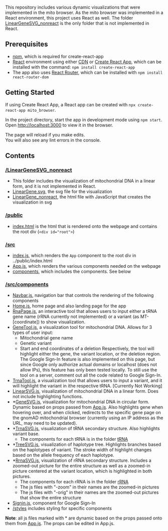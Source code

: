 This repository includes various dynamic visualizations that were implemented in the mito browser. As the mito browser was implemented in a React environment, this project uses React as well. The folder [LinearGeneSVG_nonreact](https://github.com/lilyzhouZYJ/mito_visualization/tree/master/LinearGeneSVG_nonreact) is the only folder that is not implemented in React.

## Prerequisites

- [npm](https://www.npmjs.com/), which is required for create-react-app
- [React](https://reactjs.org/) environment using either [CDN](https://reactjs.org/docs/cdn-links.html) or [Create React App](https://github.com/facebook/create-react-app), which can be installed with the command: `npm install create-react-app`
- The app also uses [React Router](https://reacttraining.com/react-router/), which can be installed with `npm install react-router-dom`

## Getting Started

If using Create React App, a React app can be created with `npx create-react-app mito_browser`.

In the project directory, start the app in development mode using `npm start`.<br>
Open [http://localhost:3000](http://localhost:3000) to view it in the browser.

The page will reload if you make edits.<br>
You will also see any lint errors in the console.

## Contents

### [/LinearGeneSVG_nonreact](https://github.com/lilyzhouZYJ/mito_visualization/tree/master/LinearGeneSVG_nonreact)

- This folder includes the visualization of mitochondrial DNA in a linear form, and it is not implemented in React.
- [LinearGene.svg](https://github.com/lilyzhouZYJ/mito_visualization/blob/master/LinearGeneSVG_nonreact/LinearGene.svg), the svg file for the visualization
- [LinearGene_nonreact](https://github.com/lilyzhouZYJ/mito_visualization/blob/master/LinearGeneSVG_nonreact/LinearGene_nonreact.html), the html file with JavaScript that creates the visualization in svg

### [/public](https://github.com/lilyzhouZYJ/mito_browser/tree/master/public)

- [index.html](https://github.com/lilyzhouZYJ/mito_browser/blob/master/public/index.html) is the html that is rendered onto the webpage and contains the root div (`<div id="root">`)

### [/src](https://github.com/lilyzhouZYJ/mito_browser/tree/master/src)

- [index.js](https://github.com/lilyzhouZYJ/mito_browser/blob/master/src/index.js), which renders the `App` component to the root div in ../public/index.html
- [App.js](https://github.com/lilyzhouZYJ/mito_browser/blob/master/src/App.js), which renders the various components needed on the webpage
- [components](https://github.com/lilyzhouZYJ/mito_browser/tree/master/src/components), which includes the components. See below

### [/src/components](https://github.com/lilyzhouZYJ/mito_browser/tree/master/src/components)
- [Navbar.js](https://github.com/lilyzhouZYJ/mito_browser/blob/master/src/components/Navbar.js), navigation bar that controls the rendering of the following components
- [Home.js](https://github.com/lilyzhouZYJ/mito_browser/blob/master/src/components/Home.js), home page and also landing page for the app
- [RnaPage.js](https://github.com/lilyzhouZYJ/mito_browser/blob/master/src/components/RnaPage.js), an interactive tool that allows users to input either a tRNA gene name (rRNA currently not implemented) or a variant (as MT-[coordinate]) to show visualization.
- [GeneTool.js](https://github.com/lilyzhouZYJ/mito_browser/blob/master/src/components/GeneTool.js), a visualization tool for mitochondrial DNA. Allows for 3 types of user input:
  - Mitochondrial gene name
  - Genetic variant
  - Start and end coordinates of a deletion
  Respectively, the tool will highlight either the gene, the variant location, or the deletion region.
  The Google Sign-In feature is also implemented on this page, but since Google only authorize actual domains or localhost (does not allow IPs), this feature has only been tested locally. To still use the tool on a server, comment out all the code related to Google Sign-In.
- [TrnaTool.js](https://github.com/lilyzhouZYJ/mito_visualization/blob/master/src/components/TrnaTool.js), a visualization tool that allows users to input a variant, and it will highlight the variant in ithe respective tRNA. [Currently Not Working]
- [LinearSVG.js](https://github.com/lilyzhouZYJ/mito_visualization/blob/master/src/components/LinearSVG.js), visualization of mitochondrial DNA in a linear form. Does not include highlighting functions.
- *[GeneSVG.js](https://github.com/lilyzhouZYJ/mito_browser/blob/master/src/components/GeneSVG.js), visualization for mitochondrial DNA in circular form. Dynamic based on props passed from [App.js](https://github.com/lilyzhouZYJ/mito_browser/blob/master/src/App.js). Also highlights gene when hovering over, and when clicked, redirects to the specific gene page on the gnomAD mitochondrial browser (currently using an IP address as the URL, may need to be updated).
- *[TrnaSVG.js](https://github.com/lilyzhouZYJ/mito_browser/blob/master/src/components/TrnaSVG.js), visualization of tRNA secondary structure. Also highlights variant base.
  - The components for each tRNA is in the folder [tRNA](https://github.com/lilyzhouZYJ/mito_browser/tree/master/src/components/tRNA)
- *[TreeSVG.js](https://github.com/lilyzhouZYJ/mito_browser/blob/master/src/components/TreeSVG.js), visualization of haplotype tree. Highlights branches based on the haplotypes of variant. The stroke width of highlight changes based on the allele frequency of each haplotype.
- *[RrnaSVG.js](https://github.com/lilyzhouZYJ/mito_browser/blob/master/src/components/RrnaSVG.js), visualization of rRNA secondary structure. Includes a zoomed-out picture for the entire structure as well as a zoomed-in picture centered at the variant location, which is highlighted in both pictures.
  - The components for each rRNA is in the folder [rRNA](https://github.com/lilyzhouZYJ/mito_browser/tree/master/src/components/rRNA)
  - The js files with "-zoom" in their names are the zoomed-in pictures
  - The js files with "-orig" in their names are the zoomed-out pictures that show the entire structure
- [Signin.js](https://github.com/lilyzhouZYJ/mito_visualization/blob/master/src/components/Signin.js), component for Google Sign-In
- [/styles](https://github.com/lilyzhouZYJ/mito_browser/tree/master/src/components/styles) includes styling for specific components

**Note**: all js files marked with * are dynamic based on the props passed onto them from [App.js](https://github.com/lilyzhouZYJ/mito_browser/blob/master/src/App.js). The props can be edited in App.js.
